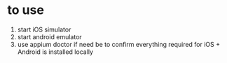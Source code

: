 # to use
1. start iOS simulator
2. start android emulator
3. use appium doctor if need be to confirm everything required for iOS + Android is installed locally
